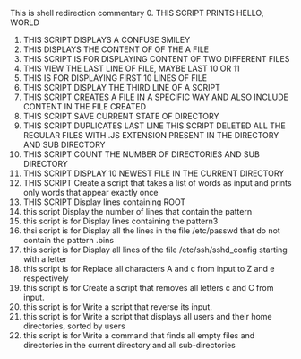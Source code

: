 This is shell redirection commentary
0. THIS SCRIPT PRINTS HELLO, WORLD
1. THIS SCRIPT DISPLAYS A CONFUSE SMILEY
2. THIS DISPLAYS THE CONTENT OF OF THE A FILE
3. THIS SCRIPT IS FOR DISPLAYING CONTENT OF TWO DIFFERENT FILES
4. THIS VIEW THE LAST LINE OF FILE, MAYBE LAST 10 OR 11
5. THIS IS FOR DISPLAYING FIRST 10 LINES OF FILE
6. THIS SCRIPT DISPLAY THE THIRD LINE OF A SCRIPT
7. THIS SCRIPT CREATES A FILE IN A SPECIFIC WAY AND ALSO INCLUDE CONTENT IN THE FILE CREATED
8. THIS SCRIPT SAVE CURRENT STATE OF DIRECTORY
9. THIS SCRIPT DUPLICATES LAST LINE
THIS SCRIPT DELETED ALL THE REGULAR FILES WITH .JS EXTENSION PRESENT IN THE DIRECTORY AND SUB DIRECTORY
11. THIS SCRIPT COUNT THE NUMBER OF DIRECTORIES AND SUB DIRECTORY
12. THIS SCRIPT DISPLAY 10 NEWEST FILE IN THE CURRENT DIRECTORY
13. THIS SCRIPT Create a script that takes a list of words as input and prints only words that appear exactly once
14. THIS SCRIPT Display lines containing ROOT
15. this script Display the number of lines that contain the pattern
16. this script is for Display lines containing the pattern3
17. thsi script is for Display all the lines in the file /etc/passwd that do not contain the pattern .bins
18. this script is for Display all lines of the file /etc/ssh/sshd_config starting with a letter
19. this script is for Replace all characters A and c from input to Z and e respectively
20. this script is for Create a script that removes all letters c and C from input.
21. this script is for Write a script that reverse its input.
22. this script is for Write a script that displays all users and their home directories, sorted by users
23. this script is for Write a command that finds all empty files and directories in the current directory and all sub-directories
